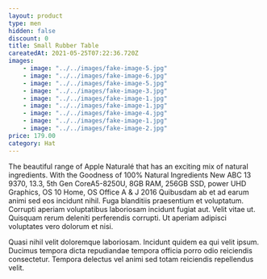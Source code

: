 ```yaml
---
layout: product
type: men
hidden: false
discount: 0
title: Small Rubber Table
careatedAt: 2021-05-25T07:22:36.720Z
images:
    - image: "../../images/fake-image-5.jpg"
    - image: "../../images/fake-image-6.jpg"
    - image: "../../images/fake-image-5.jpg"
    - image: "../../images/fake-image-3.jpg"
    - image: "../../images/fake-image-1.jpg"
    - image: "../../images/fake-image-1.jpg"
    - image: "../../images/fake-image-4.jpg"
    - image: "../../images/fake-image-1.jpg"
    - image: "../../images/fake-image-2.jpg"
price: 179.00
category: Hat
---
```

The beautiful range of Apple Naturalé that has an exciting mix of natural ingredients. With the Goodness of 100% Natural Ingredients
New ABC 13 9370, 13.3, 5th Gen CoreA5-8250U, 8GB RAM, 256GB SSD, power UHD Graphics, OS 10 Home, OS Office A & J 2016
Quibusdam ab et ad earum animi sed eos incidunt nihil. Fuga blanditiis praesentium et voluptatum. Corrupti aperiam voluptatibus laboriosam incidunt fugiat aut. Velit vitae ut. Quisquam rerum deleniti perferendis corrupti. Ut aperiam adipisci voluptates vero dolorum et nisi.
 Quasi nihil velit doloremque laboriosam. Incidunt quidem ea qui velit ipsum. Ducimus tempora dicta repudiandae tempora officia porro odio reiciendis consectetur. Tempora delectus vel animi sed totam reiciendis repellendus velit.
